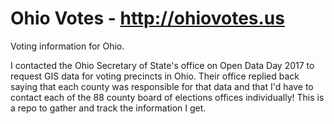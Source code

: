 # Ohio Votes - http://ohiovotes.us

Voting information for Ohio.

I contacted the Ohio Secretary of State's office on Open Data Day 2017 to request GIS data for voting 
precincts in Ohio. Their office replied back saying that each county was responsible for that data
and that I'd have to contact each of the 88 county board of elections offices individually! This is
a repo to gather and track the information I get.
